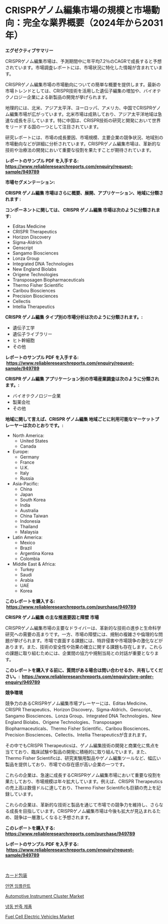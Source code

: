 <p><h1>CRISPRゲノム編集市場の規模と市場動向：完全な業界概要（2024年から2031年）</h1></p><p><strong>エグゼクティブサマリー</strong></p>
<p><p>CRISPRゲノム編集市場は、予測期間中に年平均7.2％のCAGRで成長すると予想されています。市場調査レポートには、市場状況に特化した情報が含まれています。</p><p>CRISPRゲノム編集市場の市場動向についての簡単な概要を提供します。最新の市場トレンドとしては、CRISPR技術を活用した遺伝子編集の増加や、バイオテクノロジー企業による新製品の開発が挙げられます。</p><p>地理的には、北米、アジア太平洋、ヨーロッパ、アメリカ、中国でCRISPRゲノム編集市場が広がっています。北米市場は成熟しており、アジア太平洋地域は急速な成長を示しています。特に中国は、CRISPR技術の研究と開発において世界をリードする国の一つとして注目されています。</p><p>研究レポートには、市場の成長要因、市場規模、主要企業の競争状況、地域別の市場動向などが詳細に分析されています。CRISPRゲノム編集市場は、革新的な技術や治療法の開発において重要な役割を果たすことが期待されています。</p></p>
<p><strong>レポートのサンプル PDF を入手する: <a href="https://www.reliableresearchreports.com/enquiry/request-sample/949789">https://www.reliableresearchreports.com/enquiry/request-sample/949789</a></strong></p>
<p><strong>市場セグメンテーション:</strong></p>
<p><strong> CRISPR ゲノム編集 市場はさらに概要、展開、アプリケーション、地域に分類されます :</strong></p>
<p><strong>コンポーネントに関しては、 CRISPR ゲノム編集 市場は次のように分類されます: &nbsp;</strong></p>
<p><ul><li>Editas Medicine</li><li>CRISPR Therapeutics</li><li>Horizon Discovery</li><li>Sigma-Aldrich</li><li>Genscript</li><li>Sangamo Biosciences</li><li>Lonza Group</li><li>Integrated DNA Technologies</li><li>New England Biolabs</li><li>Origene Technologies</li><li>Transposagen Biopharmaceuticals</li><li>Thermo Fisher Scientific</li><li>Caribou Biosciences</li><li>Precision Biosciences</li><li>Cellectis</li><li>Intellia Therapeutics</li></ul></p>
<p><strong> CRISPR ゲノム編集 タイプ別の市場分析は次のように分類されます。:</strong></p>
<p><ul><li>遺伝子工学</li><li>遺伝子ライブラリー</li><li>ヒト幹細胞</li><li>その他</li></ul></p>
<p><strong>レポートのサンプル PDF を入手する: &nbsp;<a href="https://www.reliableresearchreports.com/enquiry/request-sample/949789">https://www.reliableresearchreports.com/enquiry/request-sample/949789</a></strong></p>
<p><strong> CRISPR ゲノム編集 アプリケーション別の市場産業調査は次のように分類されます。:</strong></p>
<p><ul><li>バイオテクノロジー企業</li><li>製薬会社</li><li>その他</li></ul></p>
<p><strong>地域に関して言えば、CRISPR ゲノム編集 地域ごとに利用可能なマーケットプレーヤーは次のとおりです。:</strong></p>
<p><ul>
    <li>
        North America:
        <ul>
            <li>United States</li>
            <li>Canada</li>
        </ul>
    </li>
    <li>
        Europe:
        <ul>
            <li>Germany</li>
            <li>France</li>
            <li>U.K.</li>
            <li>Italy</li>
            <li>Russia</li>
        </ul>
    </li>
    <li>
        Asia-Pacific:
        <ul>
            <li>China</li>
            <li>Japan</li>
            <li>South Korea</li>
            <li>India</li>
            <li>Australia</li>
            <li>China Taiwan</li>
            <li>Indonesia</li>
            <li>Thailand</li>
            <li>Malaysia</li>
        </ul>
    </li>
    <li>
        Latin America:
        <ul>
            <li>Mexico</li>
            <li>Brazil</li>
            <li>Argentina Korea</li>
            <li>Colombia</li>
        </ul>
    </li>
    <li>
        Middle East & Africa:
        <ul>
            <li>Turkey</li>
            <li>Saudi</li>
            <li>Arabia</li>
            <li>UAE</li>
            <li>Korea</li>
        </ul>
    </li>
    </ul></p>
<p><strong>このレポートを購入する: &nbsp;<a href="https://www.reliableresearchreports.com/purchase/949789">https://www.reliableresearchreports.com/purchase/949789</a></strong></p>
<p><strong>CRISPR ゲノム編集 の主な推進要因と障壁 市場</strong></p>
<p><p>CRISPRゲノム編集市場の主要なドライバーは、革新的な技術の進歩と生命科学研究への需要の高まりです。一方、市場の障壁には、規制の複雑さや倫理的な問題が挙げられます。市場で直面する課題には、特許侵害や市場競争の激化などがあります。また、技術の安全性や効果の確立に関する課題も存在します。これらの課題に取り組むためには、企業間の協力や規制当局との対話が重要となります。</p></p>
<p><strong>このレポートを購入する前に、質問がある場合は問い合わせるか、共有してください。:&nbsp; <a href="https://www.reliableresearchreports.com/enquiry/pre-order-enquiry/949789">https://www.reliableresearchreports.com/enquiry/pre-order-enquiry/949789</a></strong></p>
<p><strong>競争環境</strong></p>
<p><p>競争力のあるCRISPRゲノム編集市場プレーヤーには、Editas Medicine、CRISPR Therapeutics、Horizon Discovery、Sigma-Aldrich、Genscript、Sangamo Biosciences、Lonza Group、Integrated DNA Technologies、New England Biolabs、Origene Technologies、Transposagen Biopharmaceuticals、Thermo Fisher Scientific、Caribou Biosciences、Precision Biosciences、Cellectis、Intellia Therapeuticsが含まれます。</p><p>その中でもCRISPR Therapeuticsは、ゲノム編集技術の開発と商業化に焦点を当てており、臨床試験や製品の開発に積極的に取り組んでいます。また、Thermo Fisher Scientificは、研究実験用製品やゲノム編集ツールなど、幅広い製品を提供しており、市場での存在感が高い企業の一つです。</p><p>これらの企業は、急速に成長するCRISPRゲノム編集市場において重要な役割を果たしており、市場規模は年々拡大しています。例えば、CRISPR Therapeuticsの売上高は数億ドルに達しており、Thermo Fisher Scientificも巨額の売上を記録しています。</p><p>これらの企業は、革新的な技術と製品を通じて市場での競争力を維持し、さらなる成長を目指しています。CRISPRゲノム編集市場は今後も拡大が見込まれるため、競争は一層激しくなると予想されます。</p></p>
<p><strong>このレポートを購入する: &nbsp; <a href="https://www.reliableresearchreports.com/purchase/949789">https://www.reliableresearchreports.com/purchase/949789</a></strong></p>
<p><strong>レポートのサンプル PDF を入手する: &nbsp;<a href="https://www.reliableresearchreports.com/enquiry/request-sample/949789">https://www.reliableresearchreports.com/enquiry/request-sample/949789</a></strong><strong></strong></p>
<p>&nbsp;</p>
<p><p><a href="https://github.com/joaejkdzgyljvo6/Market-Research-Report-List-1/blob/main/86094109330.md">カード包装</a></p><p><a href="https://github.com/Maeennan456456/Market-Research-Report-List-1/blob/main/66363788521.md">안면 임플란트</a></p><p><a href="https://issuu.com/reportprime-2/docs/automotive-instrument-cluster-market-size-2030.ppt">Automotive Instrument Cluster Market</a></p><p><a href="https://medium.com/@kellylyncyh543964/%EB%83%89%EB%8F%99-%EB%B0%98%EC%A3%BD-%EC%A0%9C%ED%92%88-%EC%8B%9C%EC%9E%A5-%EC%A2%85%EB%A5%98-%EC%9D%91%EC%9A%A9-%EB%B0%8F-%EC%A7%80%EB%A6%AC%EC%97%90-%EB%8C%80%ED%95%9C-%ED%8F%AC%EA%B4%84%EC%A0%81-%ED%8F%89%EA%B0%80-dc6a12c4b765">냉동 반죽 제품</a></p><p><a href="https://issuu.com/reportprime-2/docs/fuel-cell-electric-vehicles-market-size-2030.pptx">Fuel Cell Electric Vehicles Market</a></p></p>